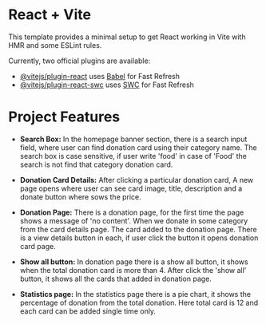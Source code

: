 # React + Vite

This template provides a minimal setup to get React working in Vite with HMR and some ESLint rules.

Currently, two official plugins are available:

- [@vitejs/plugin-react](https://github.com/vitejs/vite-plugin-react/blob/main/packages/plugin-react/README.md) uses [Babel](https://babeljs.io/) for Fast Refresh
- [@vitejs/plugin-react-swc](https://github.com/vitejs/vite-plugin-react-swc) uses [SWC](https://swc.rs/) for Fast Refresh


# Project Features

* __Search Box:__ In the homepage banner section, there is a search input field, where user can find donation card using their category name. The search box is case sensitive, if user write 'food' in case of 'Food' the search is not find that category donation card.

* __Donation Card Details:__ After clicking a particular donation card, A new page opens where user can see card image, title, description and a donate button where sows the price.

* __Donation Page:__ There is a donation page, for the first time the page shows a message of 'no content'. When we donate in some category from the card details page. The card added to the donation page. There is a view details button in each, if user click the button it opens donation card page.

* __Show all button:__ In donation page there is a show all button, it shows when the total donation card is more than 4. After click the 'show all' button, it shows all the cards that added in donation page.

* __Statistics page:__ In the statistics page there is a pie chart, it shows the percentage of donation from the total donation. Here total card is 12 and each card can be added single time only.

